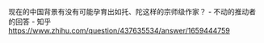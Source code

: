 现在的中国背景有没有可能孕育出如托、陀这样的宗师级作家？ - 不动的推动者的回答 - 知乎
https://www.zhihu.com/question/437635534/answer/1659444759
